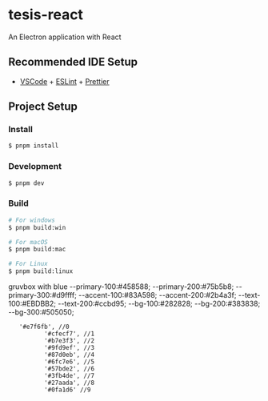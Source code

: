 # tesis-react

An Electron application with React

## Recommended IDE Setup

- [VSCode](https://code.visualstudio.com/) + [ESLint](https://marketplace.visualstudio.com/items?itemName=dbaeumer.vscode-eslint) + [Prettier](https://marketplace.visualstudio.com/items?itemName=esbenp.prettier-vscode)

## Project Setup

### Install

```bash
$ pnpm install
```

### Development

```bash
$ pnpm dev
```

### Build

```bash
# For windows
$ pnpm build:win

# For macOS
$ pnpm build:mac

# For Linux
$ pnpm build:linux
```

gruvbox with blue
--primary-100:#458588;
--primary-200:#75b5b8;
--primary-300:#d9ffff;
--accent-100:#83A598;
--accent-200:#2b4a3f;
--text-100:#EBDBB2;
--text-200:#ccbd95;
--bg-100:#282828;
--bg-200:#383838;
--bg-300:#505050;

       '#e7f6fb', //0
              '#cfecf7', //1
              '#b7e3f3', //2
              '#9fd9ef', //3
              '#87d0eb', //4
              '#6fc7e6', //5
              '#57bde2', //6
              '#3fb4de', //7
              '#27aada', //8
              '#0fa1d6' //9

